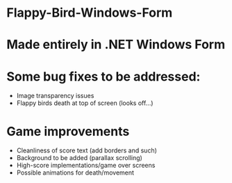 # Flappy-Bird-Windows-Form

# Made entirely in .NET Windows Form

# Some bug fixes to be addressed:
* Image transparency issues
* Flappy birds death at top of screen (looks off...)

# Game improvements
* Cleanliness of score text (add borders and such)
* Background to be added (parallax scrolling)
* High-score implementations/game over screens
* Possible animations for death/movement
